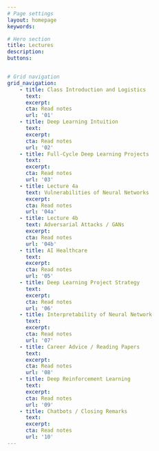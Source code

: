 ```yaml
---
# Page settings
layout: homepage
keywords:

# Hero section
title: Lectures
description:
buttons:


# Grid navigation
grid_navigation:
    - title: Class Introduction and Logistics
      text:
      excerpt:
      cta: Read notes
      url: '01'
    - title: Deep Learning Intuition
      text: 
      excerpt:
      cta: Read notes
      url: '02'
    - title: Full-Cycle Deep Learning Projects
      text: 
      excerpt:
      cta: Read notes
      url: '03'
    - title: Lecture 4a
      text: Vulnerabilities of Neural Networks
      excerpt:
      cta: Read notes
      url: '04a'
    - title: Lecture 4b
      text: Adversarial Attacks / GANs
      excerpt:
      cta: Read notes
      url: '04b'
    - title: AI Healthcare
      text: 
      excerpt:
      cta: Read notes
      url: '05'
    - title: Deep Learning Project Strategy
      text: 
      excerpt:
      cta: Read notes
      url: '06'
    - title: Interpretability of Neural Network
      text: 
      excerpt:
      cta: Read notes
      url: '07'
    - title: Career Advice / Reading Papers
      text: 
      excerpt:
      cta: Read notes
      url: '08'
    - title: Deep Reinforcement Learning
      text: 
      excerpt:
      cta: Read notes
      url: '09'
    - title: Chatbots / Closing Remarks
      text: 
      excerpt:
      cta: Read notes
      url: '10'
---
```

